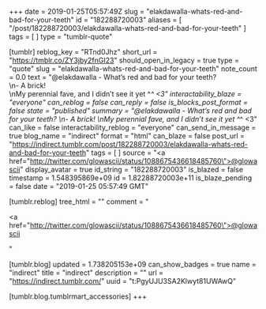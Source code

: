 +++
date = 2019-01-25T05:57:49Z
slug = "elakdawalla-whats-red-and-bad-for-your-teeth"
id = "182288720003"
aliases = [ "/post/182288720003/elakdawalla-whats-red-and-bad-for-your-teeth" ]
tags = [ ]
type = "tumblr-quote"

[tumblr]
reblog_key = "RTnd0Jhz"
short_url = "https://tmblr.co/ZY3jby2fnGI23"
should_open_in_legacy = true
type = "quote"
slug = "elakdawalla-whats-red-and-bad-for-your-teeth"
note_count = 0.0
text = "@elakdawalla - What&rsquo;s red and bad for your teeth?<br/>\n- A brick!<br/>\nMy perennial fave, and I didn&rsquo;t see it yet ^_^ &lt;3"
interactability_blaze = "everyone"
can_reblog = false
can_reply = false
is_blocks_post_format = false
state = "published"
summary = "@elakdawalla - What’s red and bad for your teeth? \n- A brick! \nMy perennial fave, and I didn’t see it yet ^_^ <3"
can_like = false
interactability_reblog = "everyone"
can_send_in_message = true
blog_name = "indirect"
format = "html"
can_blaze = false
post_url = "https://indirect.tumblr.com/post/182288720003/elakdawalla-whats-red-and-bad-for-your-teeth"
tags = [ ]
source = "<a href=\"http://twitter.com/glowascii/status/1088675436618485760\">@glowascii</a>"
display_avatar = true
id_string = "182288720003"
is_blazed = false
timestamp = 1.548395869e+09
id = 1.82288720003e+11
is_blaze_pending = false
date = "2019-01-25 05:57:49 GMT"

[tumblr.reblog]
tree_html = ""
comment = "<p><a href=\"http://twitter.com/glowascii/status/1088675436618485760\">@glowascii</a></p>"

[tumblr.blog]
updated = 1.738205153e+09
can_show_badges = true
name = "indirect"
title = "indirect"
description = ""
url = "https://indirect.tumblr.com/"
uuid = "t:PgyUJU3SA2Klwyt81UWAwQ"

[tumblr.blog.tumblrmart_accessories]
+++
